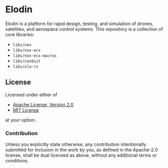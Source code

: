 # Elodin

Elodin is a platform for rapid design, testing, and simulation of
drones, satellites, and aerospace control systems. This repository
is a collection of core libraries:

- `libs/nox`
- `libs/nox-ecs`
- `libs/nox-ecs-macros`
- `libs/conduit`
- `libs/xla-rs`

## License

Licensed under either of

 * [Apache License, Version 2.0](LICENSES/Apache-2.0.txt)
 * [MIT License](LICENSES/MIT.txt)

at your option.

### Contribution

Unless you explicitly state otherwise, any contribution intentionally
submitted for inclusion in the work by you, as defined in the
Apache-2.0 license, shall be dual licensed as above, without any
additional terms or conditions.
